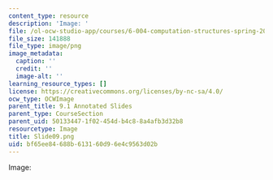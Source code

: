 ```yaml
---
content_type: resource
description: 'Image: '
file: /ol-ocw-studio-app/courses/6-004-computation-structures-spring-2017/bf65ee84688b613160d96e4c9563d02b_Slide09.png
file_size: 141888
file_type: image/png
image_metadata:
  caption: ''
  credit: ''
  image-alt: ''
learning_resource_types: []
license: https://creativecommons.org/licenses/by-nc-sa/4.0/
ocw_type: OCWImage
parent_title: 9.1 Annotated Slides
parent_type: CourseSection
parent_uid: 50133447-1f02-454d-b4c8-8a4afb3d32b8
resourcetype: Image
title: Slide09.png
uid: bf65ee84-688b-6131-60d9-6e4c9563d02b
---
```

Image: 